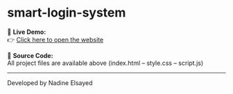 # smart-login-system


🔹 **Live Demo:**  
👉 [Click here to open the website]( https://nadenelsayed.github.io/smart-login-system/)  

🔹 **Source Code:**  
All project files are available above (index.html – style.css – script.js)

---

 Developed by Nadine Elsayed  
